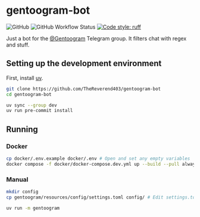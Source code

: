 # gentoogram-bot

![GitHub](https://img.shields.io/github/license/TheReverend403/gentoogram-bot?style=flat-square)
![GitHub Workflow Status](https://img.shields.io/github/actions/workflow/status/TheReverend403/gentoogram-bot/build-docker-image.yml?branch=main&style=flat-square)
[![Code style: ruff](https://img.shields.io/badge/code%20style-ruff-000000.svg?style=flat-square)](https://github.com/astral-sh/ruff)

Just a bot for the [@Gentoogram](https://t.me/Gentoogram) Telegram group. It filters chat with regex and stuff.

## Setting up the development environment

First, install [uv](https://docs.astral.sh/uv/getting-started/installation/).

```sh
git clone https://github.com/TheReverend403/gentoogram-bot
cd gentoogram-bot

uv sync --group dev
uv run pre-commit install
```

## Running

### Docker

```sh
cp docker/.env.example docker/.env # Open and set any empty variables
docker compose -f docker/docker-compose.dev.yml up --build --pull always
```

### Manual

```sh
mkdir config
cp gentoogram/resources/config/settings.toml config/ # Edit settings.toml

uv run -m gentoogram
```
